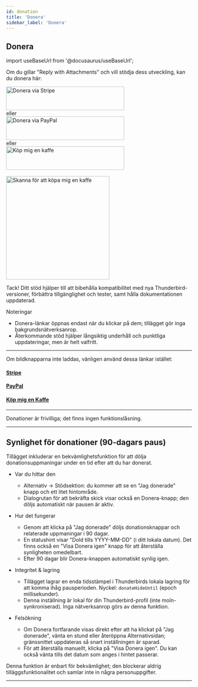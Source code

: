 ```yaml
---
id: donation
title: 'Donera'
sidebar_label: 'Donera'
---
```


## Donera

import useBaseUrl from '@docusaurus/useBaseUrl';

Om du gillar "Reply with Attachments" och vill stödja dess utveckling, kan du donera här:

<div className="donate-buttons" style={{ display: 'flex', flexDirection: 'column', alignItems: 'center', gap: '12px', margin: '12px 0' }}>
  <a href="https://buy.stripe.com/9B66oB3FDdbx2f2awK33W00" target="_blank" rel="noopener noreferrer"
     style={{ display: 'inline-block', width: '320px', maxWidth: '90vw', height: '64px' }}>
    <img src={useBaseUrl('/img/stripe-donate-button.svg')} alt="Donera via Stripe" width="320" height="64"
         style={{ width: '100%', height: '100%', objectFit: 'contain', display: 'block' }} />
  </a>
  <div style={{ opacity: 0.7, fontSize: '0.9rem' }}>eller</div>
  <a href="https://www.paypal.com/donate/?hosted_button_id=L2NQXHB7FQ5FJ" target="_blank" rel="noopener noreferrer"
     style={{ display: 'inline-block', width: '320px', maxWidth: '90vw', height: '64px' }}>
    <img src={useBaseUrl('/img/paypal-donate-button.svg')} alt="Donera via PayPal" width="320" height="64"
         style={{ width: '100%', height: '100%', objectFit: 'contain', display: 'block' }} />
  </a>
  <div style={{ opacity: 0.7, fontSize: '0.9rem' }}>eller</div>
  <a href="https://buymeacoffee.com/bitranox" target="_blank" rel="noopener noreferrer"
     style={{ display: 'inline-block', width: '320px', maxWidth: '90vw', height: '64px' }}>
    <img src={useBaseUrl('/img/buymeacoffee-donate-button.svg')} alt="Köp mig en kaffe" width="320" height="64"
         style={{ width: '100%', height: '100%', objectFit: 'contain', display: 'block' }} />
  </a>
</div>
<br />

<div className="donate-buttons" style={{ display: 'flex', flexDirection: 'column', alignItems: 'center', gap: '12px', margin: '12px 0 28px' }}>
  <a href="https://buymeacoffee.com/bitranox" target="_blank" rel="noopener noreferrer"
     style={{ display: 'inline-block', width: '320px', maxWidth: '90vw' }}>
    <img src={useBaseUrl('/img/buy_me_a_coffee_qrcode.png')} alt="Skanna för att köpa mig en kaffe"
         width="280" style={{ width: '280px', maxWidth: '100%', height: 'auto', display: 'block', margin: '0 auto' }} />
  </a>
</div>

Tack! Ditt stöd hjälper till att bibehålla kompatibilitet med nya Thunderbird-versioner, förbättra tillgänglighet och tester, samt hålla dokumentationen uppdaterad.

Noteringar

- Donera-länkar öppnas endast när du klickar på dem; tillägget gör inga bakgrundsnätverksanrop.
- Återkommande stöd hjälper långsiktig underhåll och punktliga uppdateringar, men är helt valfritt.

---

Om bildknapparna inte laddas, vänligen använd dessa länkar istället:

#### [Stripe](https://buy.stripe.com/9B66oB3FDdbx2f2awK33W00)

#### [PayPal](https://www.paypal.com/donate/?hosted_button_id=L2NQXHB7FQ5FJ)

#### [Köp mig en Kaffe](https://buymeacoffee.com/bitranox)

---

Donationer är frivilliga; det finns ingen funktionslåsning.

---

## Synlighet för donationer (90-dagars paus)

Tillägget inkluderar en bekvämlighetsfunktion för att dölja donationsuppmaningar under en tid efter att du har donerat.

- Var du hittar den
  - Alternativ → Stödsektion: du kommer att se en "Jag donerade" knapp och ett litet hintområde.
  - Dialogrutan för att bekräfta skick visar också en Donera-knapp; den döljs automatiskt när pausen är aktiv.

- Hur det fungerar
  - Genom att klicka på "Jag donerade" döljs donationsknappar och relaterade uppmaningar i 90 dagar.
  - En statushint visar "Dold tills YYYY-MM-DD" (i ditt lokala datum). Det finns också en "Visa Donera igen" knapp för att återställa synligheten omedelbart.
  - Efter 90 dagar blir Donera-knappen automatiskt synlig igen.

- Integritet & lagring
  - Tillägget lagrar en enda tidsstämpel i Thunderbirds lokala lagring för att komma ihåg pausperioden. Nyckel: `donateHideUntil` (epoch millisekunder).
  - Denna inställning är lokal för din Thunderbird-profil (inte moln-synkroniserad). Inga nätverksanrop görs av denna funktion.

- Felsökning
  - Om Donera fortfarande visas direkt efter att ha klickat på "Jag donerade", vänta en stund eller återöppna Alternativsidan; gränssnittet uppdateras så snart inställningen är sparad.
  - För att återställa manuellt, klicka på "Visa Donera igen". Du kan också vänta tills det datum som anges i hintet passerar.

Denna funktion är enbart för bekvämlighet; den blockerar aldrig tilläggsfunktionalitet och samlar inte in några personuppgifter.

---
